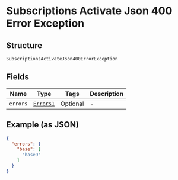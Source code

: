 
# Subscriptions Activate Json 400 Error Exception

## Structure

`SubscriptionsActivateJson400ErrorException`

## Fields

| Name | Type | Tags | Description |
|  --- | --- | --- | --- |
| `errors` | [`Errors1`](../../doc/models/errors-1.md) | Optional | - |

## Example (as JSON)

```json
{
  "errors": {
    "base": [
      "base9"
    ]
  }
}
```

